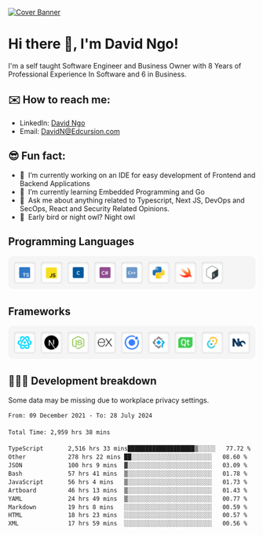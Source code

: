 [![Cover Banner](https://res.cloudinary.com/edcursion/image/upload/v1715731242/David%20Github/uvpes6dpzvlnc9w0f94z.png)](https://www.linkedin.com/in/-david-ngo)

# Hi there 👋, I'm David Ngo!

I'm a self taught Software Engineer and Business Owner with 8 Years of Professional Experience In
Software and 6 in Business.

## ✉️ How to reach me:

- LinkedIn: [David Ngo](https://www.linkedin.com/in/-david-ngo/)
- Email: [DavidN@Edcursion.com](mailto:DavidN@Edcursion.com)

## 😎 Fun fact:

- 🔭 &nbsp;I’m currently working on an IDE for easy development of Frontend and Backend Applications
- 🌱 &nbsp;I’m currently learning Embedded Programming and Go
- 💬 &nbsp;Ask me about anything related to Typescript, Next JS, DevOps and SecOps, React and
  Security Related Opinions.
- 🦉 &nbsp;Early bird or night owl? Night owl

## Programming Languages

![Experence](/assets/Programming.png)

## Frameworks

![Experence](/assets/Frameworks.png)

## 🧑🏻‍💻 **Development breakdown**

Some data may be missing due to workplace privacy settings.

<!--START_SECTION:waka-->

```txt
From: 09 December 2021 - To: 28 July 2024

Total Time: 2,959 hrs 38 mins

TypeScript       2,516 hrs 33 mins███████████████████▒░░░░░   77.72 %
Other            278 hrs 22 mins ██░░░░░░░░░░░░░░░░░░░░░░░   08.60 %
JSON             100 hrs 9 mins  ▓░░░░░░░░░░░░░░░░░░░░░░░░   03.09 %
Bash             57 hrs 41 mins  ▒░░░░░░░░░░░░░░░░░░░░░░░░   01.78 %
JavaScript       56 hrs 4 mins   ▒░░░░░░░░░░░░░░░░░░░░░░░░   01.73 %
Artboard         46 hrs 13 mins  ▒░░░░░░░░░░░░░░░░░░░░░░░░   01.43 %
YAML             24 hrs 49 mins  ▒░░░░░░░░░░░░░░░░░░░░░░░░   00.77 %
Markdown         19 hrs 8 mins   ░░░░░░░░░░░░░░░░░░░░░░░░░   00.59 %
HTML             18 hrs 23 mins  ░░░░░░░░░░░░░░░░░░░░░░░░░   00.57 %
XML              17 hrs 59 mins  ░░░░░░░░░░░░░░░░░░░░░░░░░   00.56 %
```

<!--END_SECTION:waka-->
